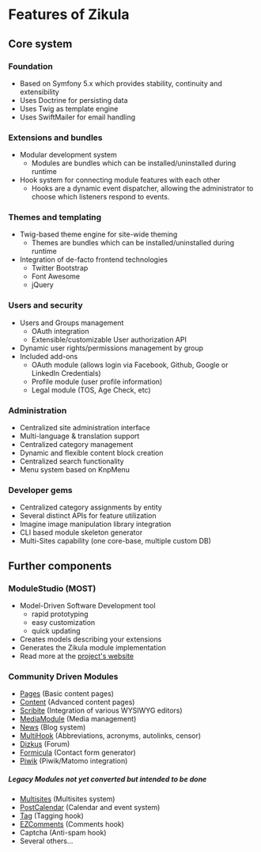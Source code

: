 # Features of Zikula

## Core system

### Foundation

 - Based on Symfony 5.x which provides stability, continuity and extensibility
 - Uses Doctrine for persisting data
 - Uses Twig as template engine
 - Uses SwiftMailer for email handling

### Extensions and bundles

 - Modular development system
   - Modules are bundles which can be installed/uninstalled during runtime
 - Hook system for connecting module features with each other
   - Hooks are a dynamic event dispatcher, allowing the administrator to choose which listeners respond to events.

### Themes and templating

 - Twig-based theme engine for site-wide theming
   - Themes are bundles which can be installed/uninstalled during runtime
 - Integration of de-facto frontend technologies
   - Twitter Bootstrap
   - Font Awesome
   - jQuery

### Users and security

 - Users and Groups management
   - OAuth integration
   - Extensible/customizable User authorization API
 - Dynamic user rights/permissions management by group
 - Included add-ons
   - OAuth module (allows login via Facebook, Github, Google or LinkedIn Credentials)
   - Profile module (user profile information)
   - Legal module (TOS, Age Check, etc)

### Administration

 - Centralized site administration interface
 - Multi-language & translation support
 - Centralized category management
 - Dynamic and flexible content block creation
 - Centralized search functionality
 - Menu system based on KnpMenu

### Developer gems

 - Centralized category assignments by entity
 - Several distinct APIs for feature utilization
 - Imagine image manipulation library integration
 - CLI based module skeleton generator
 - Multi-Sites capability (one core-base, multiple custom DB)

## Further components

### ModuleStudio (MOST)

 - Model-Driven Software Development tool
    - rapid prototyping
    - easy customization
    - quick updating
 - Creates models describing your extensions
 - Generates the Zikula module implementation
 - Read more at the [project's website](https://modulestudio.de/en)

### Community Driven Modules

 - [Pages](https://github.com/zikula-modules/Pages) (Basic content pages)
 - [Content](https://github.com/zikula-modules/Content) (Advanced content pages)
 - [Scribite](https://github.com/zikula-modules/Scribite) (Integration of various WYSIWYG editors)
 - [MediaModule](https://github.com/zikula-modules/MediaModule) (Media management)
 - [News](https://github.com/Portugao/News) (Blog system)
 - [MultiHook](https://github.com/zikula-modules/MultiHook) (Abbreviations, acronyms, autolinks, censor)
 - [Dizkus](https://github.com/zikula-modules/DizkusModule) (Forum)
 - [Formicula](https://github.com/zikula-ev/Formicula) (Contact form generator)
 - [Piwik](https://github.com/Guite/Piwik) (Piwik/Matomo integration)

##### Legacy Modules not yet converted but intended to be done

 - [Multisites](https://github.com/zikula-modules/Multisites) (Multisites system)
 - [PostCalendar](https://github.com/craigh/PostCalendar) (Calendar and event system)
 - [Tag](https://github.com/craigh/Tag) (Tagging hook)
 - [EZComments](https://github.com/zikula-modules/EZComments) (Comments hook)
 - Captcha (Anti-spam hook)
 - Several others...
